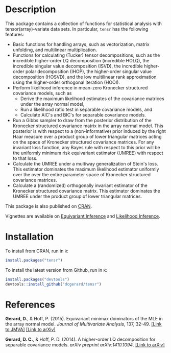<!-- README.md is generated from README.Rmd. Please edit that file -->
Description
===========

This package contains a collection of functions for statistical analysis with tensor(array)-variate data sets. In particular, `tensr` has the following features:

-   Basic functions for handling arrays, such as vectorization, matrix unfolding, and multilinear multiplication.
-   Functions for calculating (Tucker) tensor decompositions, such as the incredible higher-order LQ decomposition (incredible HOLQ), the incredible singular value decomposition (ISVD), the incredible higher-order polar decomposition (IHOP), the higher-order singular value decomposition (HOSVD), and the low multilinear rank approximation using the higher-order orthogonal iteration (HOOI).
-   Perform likelihood inference in mean-zero Kronecker structured covariance models, such as
    -   Derive the maximum likelihood estimates of the covariance matrices under the array normal model,
    -   Run a likelihood ratio test in separable covariance models, and
    -   Calculate AIC's and BIC's for separable covariance models.
-   Run a Gibbs sampler to draw from the posterior distribution of the Kronecker structured covariance matrix in the array normal model. This posterior is with respect to a (non-informative) prior induced by the right Haar measure over a product group of lower triangular matrices acting on the space of Kronecker structured covariance matrices. For any invariant loss function, any Bayes rule with respect to this prior will be the uniformly minimum risk equivariant estimator (UMREE) with respect to that loss.
-   Calculate the UMREE under a multiway generalization of Stein's loss. This estimator dominates the maximum likelihood estimator uniformly over the over the entire parameter space of Kronecker structured covariance matrices.
-   Calculate a (randomized) orthogonally invariant estimator of the Kronecker structured covariance matrix. This estimator dominates the UMREE under the product group of lower triangular matrices.

This package is also published on [CRAN](%22https://cran.r-project.org/web/packages/tensr/index.html%22).

Vignettes are available on [Equivariant Inference](https://cran.r-project.org/web/packages/tensr/vignettes/equivariant_estimation.html) and [Likelihood Inference](https://cran.r-project.org/web/packages/tensr/vignettes/maximum_likelihood.html).

Installation
============

To install from CRAN, run in `R`:

``` r
install.packages("tensr")
```

To install the latest version from Github, run in `R`:

``` r
install.packages("devtools")
devtools::install_github("dcgerard/tensr")
```

References
==========

**Gerard, D.**, & Hoff, P. (2015). Equivariant minimax dominators of the MLE in the array normal model. *Journal of Multivariate Analysis*, 137, 32-49. [\[Link to JMVA\]](http://www.sciencedirect.com/science/article/pii/S0047259X15000330) [\[Link to arXiv\]](http://arxiv.org/pdf/1408.0424.pdf)

**Gerard, D. C.**, & Hoff, P. D. (2014). A higher-order LQ decomposition for separable covariance models. *arXiv preprint arXiv:1410.1094*. [\[Link to arXiv\]](http://arxiv.org/pdf/1410.1094v1.pdf)
